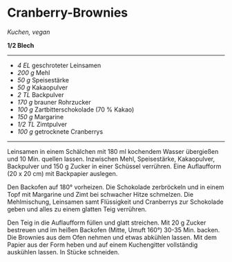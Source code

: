 # Cranberry-Brownies

*Kuchen, vegan*

**1/2 Blech**

---

- *4 EL* geschroteter Leinsamen
- *200 g* Mehl
- *50 g* Speisestärke
- *50 g* Kakaopulver
- *2 TL* Backpulver
- *170 g* brauner Rohrzucker
- *100 g* Zartbitterschokolade (70 % Kakao)
- *150 g* Margarine
- *1/2 TL* Zimtpulver
- *100 g* getrocknete Cranberrys

---


Leinsamen in einem Schälchen mit 180 ml kochendem Wasser übergießen und 10 Min. quellen lassen. Inzwischen Mehl, Speisestärke, Kakaopulver, Backpulver und 150 g Zucker in einer Schüssel verrühren. Eine Auflaufform (20 x 20 cm) mit Backpapier auslegen.

Den Backofen auf 180° vorheizen. Die Schokolade zerbröckeln und in einem Topf mit Margarine und Zimt bei schwacher Hitze schmelzen. Die Mehlmischung, Leinsamen samt Flüssigkeit und Cranberrys zur Schokolade geben und alles zu einem glatten Teig verrühren.

Den Teig in die Auflaufform füllen und glatt streichen. Mit 20 g Zucker bestreuen und im heißen Backofen (Mitte, Umuft 160°) 30-35 Min. backen. Die Brownies aus dem Ofen nehmen und etwas abkühlen lassen. Mit dem Papier aus der Form heben und auf einem Kuchengitter vollständig auskühlen lassen. In Stücke schneiden.

